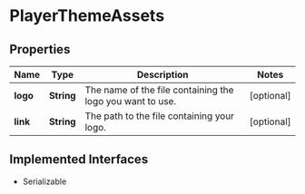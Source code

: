 

# PlayerThemeAssets

## Properties

Name | Type | Description | Notes
------------ | ------------- | ------------- | -------------
**logo** | **String** | The name of the file containing the logo you want to use. |  [optional]
**link** | **String** | The path to the file containing your logo. |  [optional]


## Implemented Interfaces

* Serializable


